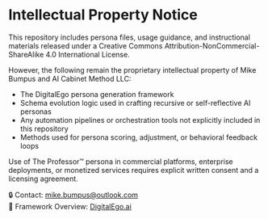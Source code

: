 # Intellectual Property Notice

This repository includes persona files, usage guidance, and instructional materials released under a Creative Commons Attribution-NonCommercial-ShareAlike 4.0 International License.

However, the following remain the proprietary intellectual property of Mike Bumpus and AI Cabinet Method LLC:

- The DigitalEgo persona generation framework
- Schema evolution logic used in crafting recursive or self-reflective AI personas
- Any automation pipelines or orchestration tools not explicitly included in this repository
- Methods used for persona scoring, adjustment, or behavioral feedback loops

Use of The Professor™ persona in commercial platforms, enterprise deployments, or monetized services requires explicit written consent and a licensing agreement.

🔒 Contact: [mike.bumpus@outlook.com](mailto:mike.bumpus@outlook.com)  
🔗 Framework Overview: [DigitalEgo.ai](https://DigitalEgo.ai)
